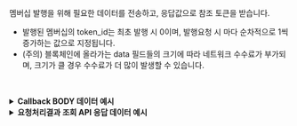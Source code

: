 멤버십 발행을 위해 필요한 데이터를 전송하고, 응답값으로 참조 토큰을 받습니다. 

- 발행된 멤버십의 token_id는 최초 발행 시 0이며, 발행요청 시 마다 순차적으로 1씩 증가하는 값으로 지정됩니다. 
- (주의) 블록체인에 올라가는 data 필드들의 크기에 따라 네트워크 수수료가 부가되며, 크기가 클 경우 수수료가 더 많이 발생할 수 있습니다.
<p><br/></p>

<details>
  <summary><b>Callback BODY 데이터 예시</b></summary>

```json
# token_id 필드는 발행된 NFT 토큰의 식별자이며 NFT 토큰을 사용하는 API에서 필요합니다. 
{
  "request_id": "87e1afbe-9944-4733-a55b-07043cf7db42",
  "status": "COMPLETE",
  "results": {
    "token_id": 12,
    "transaction_hash": "0x78f4d7063397dd71639a7877876af7f161518679cb8f9df5ac75b1e3e37dac62",
    "transaction_gas_used": 243122,
    “transaction_fee”: "0.239949336000000000",
    "requested_at": "2024-07-16T23:11:20+09:00",
    "finished_at": "2024-07-17T08:11:24+09:00"
  },
}
```

</details>

<details>
  <summary><b>요청처리결과 조회 API 응답 데이터 예시</b></summary>

```json
# token_id 필드는 발행된 NFT 토큰의 식별자이며 NFT 토큰을 사용하는 API에서 필요합니다. 
{
  "code": "20000",
  "message": "SUCCESS",
  "request_id": "87e1afbe-9944-4733-a55b-07043cf7db42",
  "status": "COMPLETE",
  "results": {
    "token_id": 12,
    "transaction_hash": "0x78f4d7063397dd71639a7877876af7f161518679cb8f9df5ac75b1e3e37dac62",
    "transaction_gas_used": 243122,
    “transaction_fee”: "0.239949336000000000",
    "requested_at": "2024-07-16T23:11:20+09:00",
    "finished_at": "2024-07-17T08:11:25+09:00"
  }
}
```

</details>

